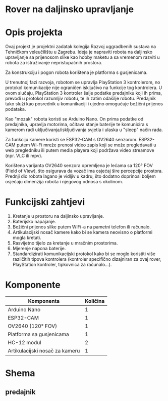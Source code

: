 # Rover na daljinsko upravljanje #
# Opis projekta #
Ovaj projekt je projektni zadatak kolegija Razvoj uggradbenih sustava 
na Tehničkom veleučilištu u Zagrebu. 
Ideja je napraviti robota na daljinsko upravljanje sa prijenosom slike 
kao hobby maketu a sa vremenom razviti u robota za istraživanje 
nepristupačnih prostora.

Za konstrukciju i pogon robota korištena je platforma s gusjenicama.

U trenutnoj fazi razvoja, robotom se upravlja PlayStation 3 kontrolerom, no protokol komunikacije nije ograničen isključivo na funkcije tog kontrolera. U ovom slučaju, PlayStation 3 kontroler šalje podatke predajniku koji ih prima, prevodi u protokol razumljiv robotu, te ih zatim odašilje robotu. Predajnik tako služi kao posrednik u komunikaciji i ujedno omogućuje bežični prijenos podataka.

Kao "mozak" robota koristi se Arduino Nano. On prima podatke od predajnika, upravlja motorima, očitava stanje baterije te komunicira s kamerom radi uključivanja/isključivanja svjetla i ulaska u "sleep" način rada.

Za funkciju kamere koristi se ESP32-CAM s OV2640 senzorom. ESP32-CAM putem Wi-Fi mreže prenosi video zapis koji se može pregledavati u web pregledniku ili putem media playera koji podržava video streamove (npr. VLC ili mpv).

Korištena varijanta OV2640 senzora opremljena je lećama sa 120° FOV (Field of View), što osigurava da vozač ima osjećaj šire percepcije prostora. Prednji dio robota lagano je vidljiv u kadru, što dodatno doprinosi boljem osjećaju dimenzija robota i njegovog odnosa s okolinom.

# Funkcijski zahtjevi #
1. Kretanje u prostoru na daljinsko upravljanje.
2. Baterijsko napajanje.
3. Bežični prijenos slike putem WiFi-a na pametni telefon ili računalo.
4. Artikulacijski nosač kamere kako bi se kamera neovisno o platformi mogla kretati.
5. Rasvijetno tijelo za kretanje u mračnim prostorima.
6. Mjerenje napona baterije.
7. Standardizirati komunikacijski protokol kako bi se moglo koristiti više različitih tipova kontrolera (kontroler specifično dizajniran za ovaj rover, PlayStation kontroler, tipkovnica za računalo...).

# Komponente #

| Komponenta        | Količina |
| ----------------- | -------- |
| Arduino Nano      | 1        |
| ESP32-CAM         | 1        |
| OV2640 (120° FOV) | 1        |
| Platforma sa gusjenicama | 1        |
| HC-12 modul        | 2        |
| Artikulacijski nosač za kameru  | 1        |

# Shema #
## predajnik ##
